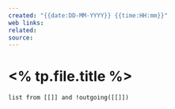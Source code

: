```yaml
---
created: "{{date:DD-MM-YYYY}} {{time:HH:mm}}"
web links: 
related: 
source:
---
```

# <% tp.file.title %>

```dataview 
list from [[]] and !outgoing([[]])
```